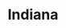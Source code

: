 ---
title: Indiana
crosslinks:
- autotldr
- youtubefactsbot
- TrueCrimeDiscussion
- technology
- Political_Revolution
- ShitPoliticsSays
- indianapolis
- nottheonion
- Purdue
- GreenLattice
- insanepeoplereddit
- DeepGreenResistance
- pussypassdenied
- rosehulman
- CollegeBasketball
- tmsbmeta
- photoshopbattles
- AMAAggregator
- djiphantom
- videos
---